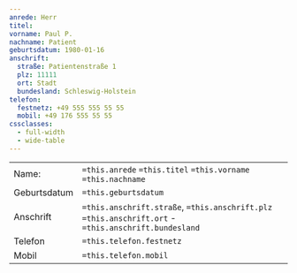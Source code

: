 ```yaml
---
anrede: Herr
titel: 
vorname: Paul P.
nachname: Patient
geburtsdatum: 1980-01-16
anschrift:
  straße: Patientenstraße 1
  plz: 11111
  ort: Stadt
  bundesland: Schleswig-Holstein
telefon:
  festnetz: +49 555 555 55 55
  mobil: +49 176 555 55 55
cssclasses:
  - full-width
  - wide-table
---
```


|              |                                                                                                      | 
| ------------ | ---------------------------------------------------------------------------------------------------- |
| Name:        | `=this.anrede` `=this.titel` `=this.vorname` `=this.nachname`                                        |
| Geburtsdatum | `=this.geburtsdatum`                                                                                 |
| Anschrift    | `=this.anschrift.straße`, `=this.anschrift.plz` `=this.anschrift.ort` - `=this.anschrift.bundesland` |
| Telefon      | `=this.telefon.festnetz`                                                                             |
| Mobil        | `=this.telefon.mobil`                                                                                |
